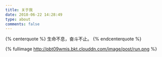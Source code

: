 ```yaml
---
title: 关于我
date: 2018-06-22 14:28:49
type: about
comments: false
---
```

{% centerquote %}
生命不息，奋斗不止。
{% endcenterquote %}  

{% fullimage http://pbt09wmis.bkt.clouddn.com/image/post/run.png %}

